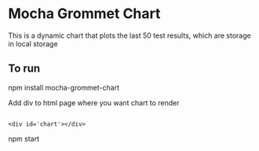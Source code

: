 # Mocha Grommet Chart

This is a dynamic chart that plots the last 50 test results, which are storage in local storage

## To run 

npm install mocha-grommet-chart

Add div to html page where you want chart to render
```

<div id='chart'></div>

```

npm start

